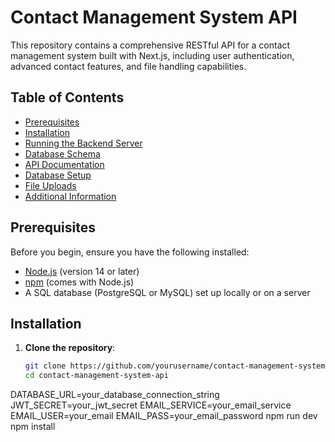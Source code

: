 # Contact Management System API

This repository contains a comprehensive RESTful API for a contact management system built with Next.js, including user authentication, advanced contact features, and file handling capabilities.

## Table of Contents
- [Prerequisites](#prerequisites)
- [Installation](#installation)
- [Running the Backend Server](#running-the-backend-server)
- [Database Schema](#database-schema)
- [API Documentation](#api-documentation)
- [Database Setup](#database-setup)
- [File Uploads](#file-uploads)
- [Additional Information](#additional-information)

## Prerequisites

Before you begin, ensure you have the following installed:
- [Node.js](https://nodejs.org/en/download/) (version 14 or later)
- [npm](https://www.npmjs.com/get-npm) (comes with Node.js)
- A SQL database (PostgreSQL or MySQL) set up locally or on a server

## Installation

1. **Clone the repository**:
   ```bash
   git clone https://github.com/yourusername/contact-management-system-api.git
   cd contact-management-system-api
DATABASE_URL=your_database_connection_string
JWT_SECRET=your_jwt_secret
EMAIL_SERVICE=your_email_service
EMAIL_USER=your_email
EMAIL_PASS=your_email_password
npm run dev
npm install

